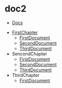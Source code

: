 # doc2

* [Docs](docs/README.md)
- [FirstChapter](docs/1-FirstChapter/README.md)
    * [FirstDocument](docs/1-FirstChapter/1-FirstDocument.md)
    * [SecondDocument](docs/1-FirstChapter/1a-SecondDocument.md)
    * [ThirdDocument](docs/1-FirstChapter/2-ThirdDocument.md)
- SencondChapter
    * [FirstDocument](docs/1a-SencondChapter/1-FirstDocument.md)
    * [SecondDocument](docs/1a-SencondChapter/1a-SecondDocument.md)
    * [ThirdDocument](docs/1a-SencondChapter/2-ThirdDocument.md)
- ThirdChapter
    * [FirstDocument](docs/2-ThirdChapter/1-FirstDocument.md)

